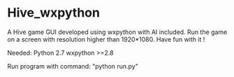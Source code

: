 # Hive_wxpython
A Hive game GUI developed using wxpython with AI included. Run the game on a screen with resolution higher than 1920*1080. Have fun with it !

Needed: Python 2.7
        wxpython >=2.8

Run program with command:
"python run.py"
